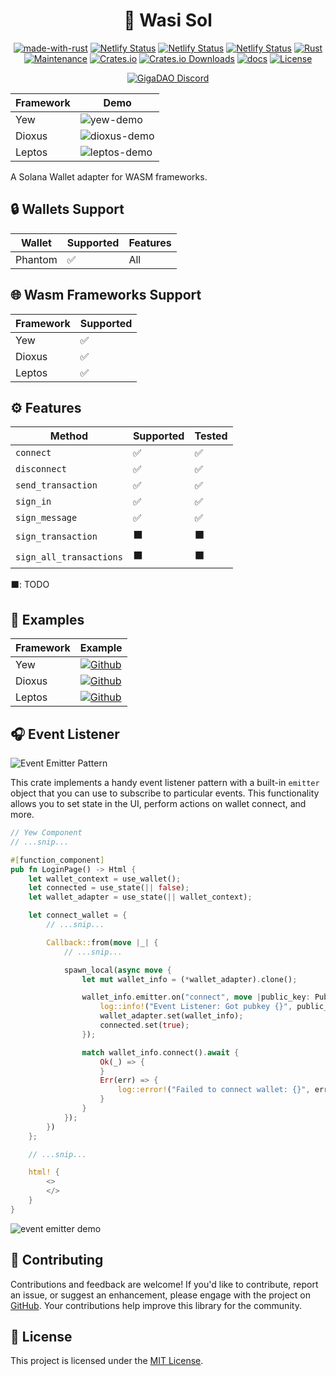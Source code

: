 <div align="center">

# 🦀 Wasi Sol

[![made-with-rust](https://img.shields.io/badge/Made%20with-Rust-1f425f.svg?logo=rust&logoColor=white)](https://www.rust-lang.org/)
[![Netlify Status](https://api.netlify.com/api/v1/badges/d7858d73-f54a-4d4f-878f-466168d8ea07/deploy-status)](https://wasi-sol.netlify.app/)
[![Netlify Status](https://api.netlify.com/api/v1/badges/15f88b9f-edfd-4e94-9bca-2150b95343ca/deploy-status)](https://wasi-sol-dio.netlify.app)
[![Netlify Status](https://api.netlify.com/api/v1/badges/21898514-21da-4a2d-a50f-1e8fad55dd2a/deploy-status)](https://wasi-sol-lep.netlify.app/)
[![Rust](https://img.shields.io/badge/Rust-1.75%2B-blue.svg)](https://www.rust-lang.org)
[![Maintenance](https://img.shields.io/badge/Maintained%3F-yes-green.svg)](https://github.com/wiseaidev)
[![Crates.io](https://img.shields.io/crates/v/wasi-sol.svg)](https://crates.io/crates/wasi-sol)
[![Crates.io Downloads](https://img.shields.io/crates/d/wasi-sol)](https://crates.io/crates/wasi-sol)
[![docs](https://docs.rs/wasi-sol/badge.svg)](https://docs.rs/wasi-sol/)
[![License](https://img.shields.io/badge/license-MIT-blue.svg)](LICENSE)

[![GigaDAO Discord](https://dcbadge.limes.pink/api/server/gigadao-gigadex-now-live-920188005686337566)](https://discord.gg/gigadao-gigadex-now-live-920188005686337566)

| Framework | Demo |
| --- | --- |
| Yew | ![yew-demo](https://github.com/GigaDAO/wasi-sol/assets/62179149/a77daf37-487a-446c-8acd-9d46427503ad) |
| Dioxus | ![dioxus-demo](https://github.com/GigaDAO/wasi-sol/assets/62179149/8f2f4dda-aae2-4bb4-ad1d-1794b10d8949) |
| Leptos | ![leptos-demo](https://github.com/GigaDAO/wasi-sol/assets/62179149/ee09d80b-2355-45a3-b1b5-2a0876b780fe) |

</div>

A Solana Wallet adapter for WASM frameworks.

## 🔒 Wallets Support

| Wallet    | Supported   | Features          |
|-----------|-------------|-------------------|
| Phantom   | ✅          | All               |

## 🌐 Wasm Frameworks Support

| Framework | Supported   |
|-----------|-------------|
| Yew       | ✅          |
| Dioxus    | ✅          |
| Leptos    | ✅          |

## ⚙️ Features

| Method                | Supported | Tested |
|-----------------------|-----------|--------|
| `connect`             | ✅        | ✅     |
| `disconnect`          | ✅        | ✅     |
| `send_transaction`    | ✅        | ✅     |
| `sign_in`             | ✅        | ✅     |
| `sign_message`        | ✅        | ✅     |
| `sign_transaction`    | ⬛        | ⬛     |
| `sign_all_transactions` | ⬛      | ⬛     |

⬛: TODO

## 🚀 Examples

| Framework | Example   |
|-----------|-------------|
| Yew       | [![Github](https://img.shields.io/badge/launch-Github-181717.svg?logo=github&logoColor=white)](./examples/yew)         |
| Dioxus    | [![Github](https://img.shields.io/badge/launch-Github-181717.svg?logo=github&logoColor=white)](./examples/dioxus)          |
| Leptos    | [![Github](https://img.shields.io/badge/launch-Github-181717.svg?logo=github&logoColor=white)](./examples/leptos)             |

## 🎧 Event Listener

![Event Emitter Pattern](https://github.com/GigaDAO/wasi-sol/assets/62179149/65edfdc2-d86c-464a-a67f-5ef08099adc6)

This crate implements a handy event listener pattern with a built-in `emitter` object that you can use to subscribe to particular events. This functionality allows you to set state in the UI, perform actions on wallet connect, and more.


```rust , ignore
// Yew Component
// ...snip...

#[function_component]
pub fn LoginPage() -> Html {
    let wallet_context = use_wallet();
    let connected = use_state(|| false);
    let wallet_adapter = use_state(|| wallet_context);

    let connect_wallet = {
        // ...snip...

        Callback::from(move |_| {
            // ...snip...

            spawn_local(async move {
                let mut wallet_info = (*wallet_adapter).clone();

                wallet_info.emitter.on("connect", move |public_key: Pubkey| {
                    log::info!("Event Listener: Got pubkey {}", public_key);
                    wallet_adapter.set(wallet_info);
                    connected.set(true);
                });

                match wallet_info.connect().await {
                    Ok(_) => {
                    }
                    Err(err) => {
                        log::error!("Failed to connect wallet: {}", err);
                    }
                }
            });
        })
    };

    // ...snip...

    html! {
        <>
        </>
    }
}
```

![event emitter demo](https://github.com/GigaDAO/wasi-sol/assets/62179149/8d271384-9565-47dc-8e26-212ddf3bdfc0)

## 👥 Contributing

Contributions and feedback are welcome! If you'd like to contribute, report an issue, or suggest an enhancement, please engage with the project on [GitHub](https://github.com/gigadao/wasi-sol). Your contributions help improve this library for the community.

## 📝 License

This project is licensed under the [MIT License](LICENSE).
